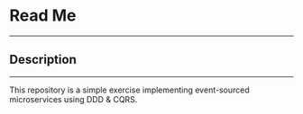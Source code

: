 # Read Me
---

## Description
---

This repository is a simple exercise implementing event-sourced microservices using DDD & CQRS.


